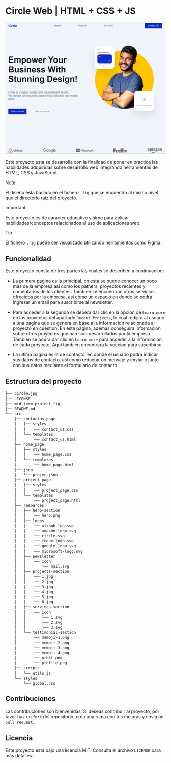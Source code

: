# Circle Web | HTML + CSS + JS
![img](circle.jpg)

Este proyecto esta se desarrolla con la finalidad de poner en practica las habilidades adquiridas sobre desarrollo web integrando herramientas de HTML, CSS y JavaScript.

> [!NOTE]
El diseño esta basado en el fichero `.fig` que se encuentra al mismo nivel que el directorio raiz del proyecto.

> [!IMPORTANT]
Este proyecto es de caracter educativo y sirve para aplicar habilidades/conceptos relacionados al uso de aplicaciones web.

> [!TIP]
El fichero `.fig` puede ser visualizado utilizando herramientas como [Figma](https://www.figma.com/).

## Funcionalidad
Este proyecto consta de tres partes las cuales se describen a continuacion:

- La primera pagina es la principal, en esta se puede conocer un poco mas de la empresa asi como los patners, proyectos recientes y comentarios de los clientes. Tambien se encuentran otros servicios ofrecidos por la empresa, asi como un espacio en donde se podra ingresar un email para suscribirse al newsletter.

- Para acceder a la segunda se debera dar clic en la opcion de `Learn more` en los proyectos del apartado `Recent Projects`, lo cual redijira al usuario a una pagina que se genera en base a la informacion relacionada al proyecto en cuestion. En esta pagina, ademas conseguira informacion sobre otros proyectos que han sido desarrollados por la empresa. Tambien se podra dar clic en `Learn more` para acceder a la informacion de cada proyecto. Aqui tambien encontrara la seccion para suscribirse.

- La ultima pagina es la de contacto, en donde el usuario podra indicar sus datos de contacto, asi como redactar un mensaje y enviarlo junto con sus datos mediante el formulario de contacto.

## Estructura del proyecto
```
├── circle.jpg
├── LICENSE
├── mid-term-project.fig
├── README.md
└── src
    ├── contactus_page
    │   ├── styles
    │   │   └── contact_us.css
    │   └── templates
    │       └── contact_us.html
    ├── home_page
    │   ├── styles
    │   │   └── home_page.css
    │   └── templates
    │       └── home_page.html
    ├── json
    │   └── projec.json
    ├── project_page
    │   ├── styles
    │   │   └── project_page.css
    │   └── templates
    │       └── project_page.html
    ├── resources
    │   ├── hero-section
    │   │   └── hero.png
    │   ├── logos
    │   │   ├── airbnb-log.svg
    │   │   ├── amazon-logo.svg
    │   │   ├── circle.svg
    │   │   ├── fedex-logo.svg
    │   │   ├── google-logo.svg
    │   │   └── microsoft-logo.svg
    │   ├── newsletter
    │   │   └── icon
    │   │       └── mail.svg
    │   ├── projects-section
    │   │   ├── 1.jpg
    │   │   ├── 2.jpg
    │   │   ├── 3.jpg
    │   │   ├── 4.jpg
    │   │   ├── 5.jpg
    │   │   └── 6.jpg
    │   ├── services-section
    │   │   └── icon
    │   │       ├── 1.svg
    │   │       ├── 2.svg
    │   │       └── 3.svg
    │   └── testimonial-section
    │       ├── memoji-1.png
    │       ├── memoji-2.png
    │       ├── memoji-3.png
    │       ├── memoji-4.png
    │       ├── orbit.png
    │       └── profile.png
    ├── scripts
    │   └── utils.js
    └── styles
        └── global.css
```

## Contribuciones
Las contribuciones son bienvenidas. Si deseas contribuir al proyecto, por favor haz un `fork` del repositorio, crea una rama con tus mejoras y envía un `pull request`.

## Licencia
Este proyecto está bajo una licencia MIT. Consulta el archivo `LICENSE` para más detalles.
